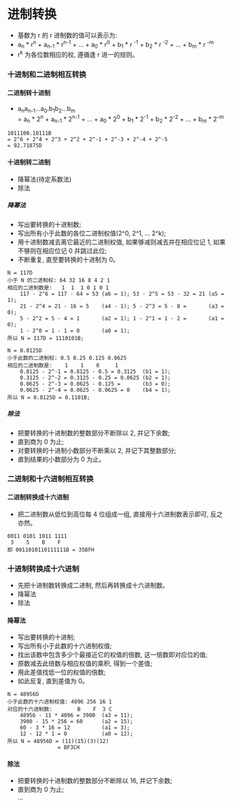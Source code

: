 # 进制转换
- 基数为 r 的 r 进制数的值可以表示为:
- a<sub>n</sub> * r<sup>n</sup> + a<sub>n-1</sub> * r<sup>n-1</sup> + ... + a<sub>0</sub> * r<sup>0</sup> + b<sub>1</sub> * r<sup> -1</sup> + b<sub>2</sub> * r<sup> -2</sup> + ... + b<sub>m</sub> * r<sup> -m</sup>
- r<sup>k</sup> 为各位数相应的权, 遵循逢 r 进一的规则。
### 十进制和二进制相互转换
#### 二进制转十进制
- a<sub>n</sub>a<sub>n-1</sub>...a<sub>0</sub>.b<sub>1</sub>b<sub>2</sub>...b<sub>m</sub>  
= a<sub>n</sub> * 2<sup>n</sup> + a<sub>n-1</sub> * 2<sup>n-1</sup> + ... + a<sub>0</sub> * 2<sup>0</sup> + b<sub>1</sub> * 2<sup>-1</sup> + b<sub>2</sub> * 2<sup>-2</sup> + ... + b<sub>m</sub> * 2<sup>-m</sup>
```
1011100.10111B 
= 2^6 + 2^4 + 2^3 + 2^2 + 2^-1 + 2^-3 + 2^-4 + 2^-5  
= 92.71875D
```

#### 十进制转二进制
- 降幂法(待定系数法)
- 除法
##### 降幂法
- 写出要转换的十进制数;
- 写出所有小于此数的各位二进制权值(2^0, 2^1, ... 2^k);
- 用十进制数减去离它最近的二进制权值, 如果够减则减去并在相应位记 1, 如果不够则在相应位记 0 并跳过此位;
- 不断重复, 直至要转换的十进制为 0。
```
N = 117D
小于 N 的二进制权: 64 32 16 8 4 2 1
相应的二进制数是:   1  1  1 0 1 0 1
    117 - 2^6 = 117 - 64 = 53 (a6 = 1); 53 - 2^5 = 53 - 32 = 21 (a5 = 1);
    21 - 2^4 = 21 - 16 = 5    (a4 - 1); 5 - 2^3 = 5 - 8 =       (a3 = 0);
    5 - 2^2 = 5 - 4 = 1       (a2 = 1); 1 - 2^1 = 1 - 2 =       (a1 = 0);
    1 - 2^0 = 1 - 1 = 0       (a0 = 1);
所以 N = 117D = 1110101B;
```
```
N = 0.8125D
小于此数的二进制权: 0.5 0.25 0.125 0.0625
相应的二进制数是:    1    1    0     1  
    0.8125 - 2^-1 = 0.8125 - 0.5 = 0.3125  (b1 = 1);
    0.3125 - 2^-2 = 0.3125 - 0.25 = 0.0625 (b2 = 1);
    0.0625 - 2^-3 = 0.0625 - 0.125 =       (b3 = 0);
    0.0625 - 2^-4 = 0.0625 - 0.0625 = 0    (b4 = 1);
所以 N = 0.8125D = 0.1101B;
```

##### 除法
- 把要转换的十进制数的整数部分不断除以 2, 并记下余数;
- 直到商为 0 为止;
- 对要转换的十进制小数部分不断乘以 2, 并记下其整数部分;
- 直到结果的小数部分为 0 为止。

### 二进制和十六进制相互转换
#### 二进制转换成十六进制
- 把二进制数从低位到高位每 4 位组成一组, 直接用十六进制数表示即可, 反之亦然。
```
0011 0101 1011 1111
 3    5    B    F
即 0011010110111111B = 35BFH
```

### 十进制转换成十六进制
- 先把十进制数转换成二进制, 然后再转换成十六进制数。
- 降幂法
- 除法
#### 降幂法
- 写出要转换的十进制;
- 写出所有小于此数的十六进制权值;
- 找出该数中包含多少个最接近它的权值的倍数, 这一倍数即对应位的值;
- 原数减去此倍数与相应权值的乘积, 得到一个差值;
- 用此差值找低一位的权值的倍数;
- 如此反复, 直到差值为 0。
```
N = 48956D
小于此数的十六进制权值: 4096 256 16 1
对应的十六进制数:        B    F  3 C
    48956 - 11 * 4096 = 3900  (a3 = 11);
    3900 - 15 * 256 = 60      (a2 = 15);
    60 - 3 * 16 = 12          (a1 = 3);
    12 - 12 * 1 = 0           (a0 = 12);
所以 N = 48956D = (11)(15)(3)(12)
                = BF3CH
```

#### 除法
- 把要转换的十进制数的整数部分不断除以 16, 并记下余数;
- 直到商为 0 为止;  
...
